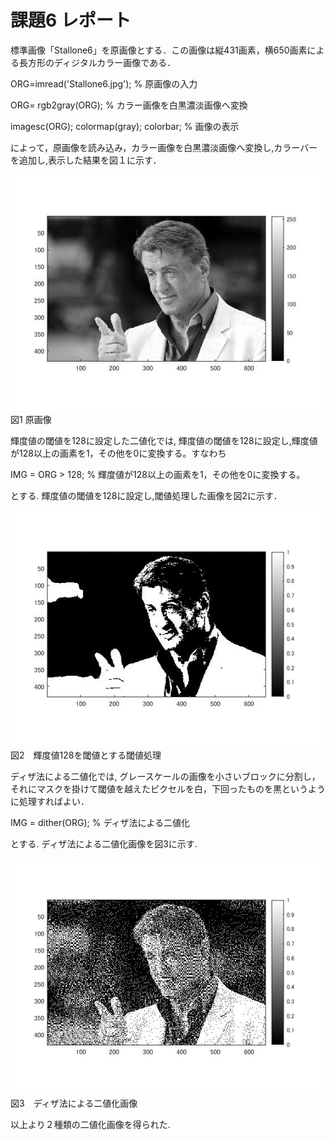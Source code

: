 # 課題6 レポート

標準画像「Stallone6」を原画像とする．この画像は縦431画素，横650画素による長方形のディジタルカラー画像である．

ORG=imread('Stallone6.jpg'); % 原画像の入力

ORG= rgb2gray(ORG); % カラー画像を白黒濃淡画像へ変換

imagesc(ORG); colormap(gray); colorbar; % 画像の表示



によって，原画像を読み込み，カラー画像を白黒濃淡画像へ変換し,カラーバーを追加し,表示した結果を図１に示す．

![原画像](https://raw.githubusercontent.com/09ne028koya/lecture_image_processing/master/image/6001.jpg)  
図1 原画像


輝度値の閾値を128に設定した二値化では,
輝度値の閾値を128に設定し,輝度値が128以上の画素を1，その他を0に変換する。すなわち

IMG = ORG > 128; % 輝度値が128以上の画素を1，その他を0に変換する。

とする. 輝度値の閾値を128に設定し,閾値処理した画像を図2に示す．


![原画像](https://raw.githubusercontent.com/09ne028koya/lecture_image_processing/master/image/6002.jpg)  
図2　輝度値128を閾値とする閾値処理


ディザ法による二値化では,
グレースケールの画像を小さいブロックに分割し，それにマスクを掛けて閾値を越えたピクセルを白，下回ったものを黒というように処理すればよい．


IMG = dither(ORG); % ディザ法による二値化

とする. ディザ法による二値化画像を図3に示す.


![原画像](https://raw.githubusercontent.com/09ne028koya/lecture_image_processing/master/image/6003.jpg)  
図3　ディザ法による二値化画像


以上より２種類の二値化画像を得られた.
